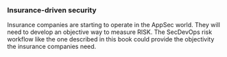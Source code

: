 ### Insurance-driven security

Insurance companies are starting to operate in the AppSec world. They will need to develop an objective way to measure RISK. The SecDevOps risk workflow like the one described in this book could provide the objectivity the insurance companies need.


